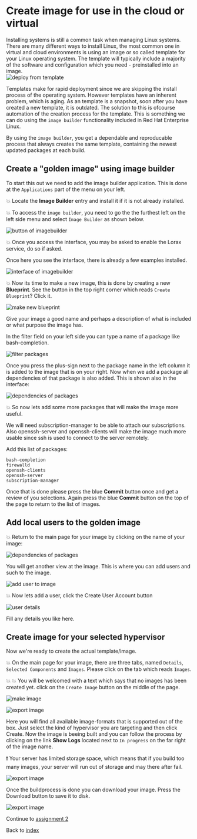 # Create image for use in the cloud or virtual

Installing systems is still a common task when managing Linux systems. There are many different ways to install Linux, the most common one in virtual and cloud environments is using an image or so called template for your Linux operating system. The template will typically include a majority of the software and configuration which you need - preinstalled into an image.   
![deploy from template](images/vmware_template.jpg)

Templates make for rapid deployment since we are skipping the install process of the operating system. However templates have an inherent problem, which is aging. As an template is a snapshot, soon after you have created a new template, it is outdated. The solution to this is ofcourse automation of the creation process for the template. This is something we can do using the ```image builder``` functionality included in Red Hat Enterprise Linux.

By using the ```image builder```, you get a dependable and reproducable process that always creates the same template, containing the newest updated packages at each build.

## Create a "golden image" using image builder
To start this out we need to add the image builder application. This is done at the ```Applications``` part of the menu on your left.

:boom: Locate the **Image Builder** entry and install it if it is not already installed.

:boom: To access the ```image builder```, you need to go the the furthest left on the left side menu and select ```Image Builder``` as shown below.

![button of imagebuilder](images/lorax.png)

:boom: Once you access the interface, you may be asked to enable the Lorax service, do so if asked.

Once here you see the interface, there is already a few examples installed.

![interface of imagebuilder](images/interface_imagebuilder.png)

:boom: Now its time to make a new image, this is done by creating a new **Blueprint**. See the button in the top right corner which reads  ```Create Blueprint```? Click it.

![make new blueprint](images/interface_newblueprint.png)

Give your image a good name and perhaps a description of what is included or what purpose the image has.

In the filter field on your left side you can type a name of a package like bash-completion.

![filter packages](images/interface_addpackage.png)

Once you press the plus-sign next to the package name in the left column it is added to the image that is on your right. Now when we add a package all dependencies of that package is also added. This is shown also in the interface:

![dependencies of packages](images/interface_dependencies.png)

:boom: So now lets add some more packages that will make the image more useful.

We will need subscription-manager to be able to attach our subscriptions. Also openssh-server and openssh-clients will make the image much more usable since ssh is used to connect to the server remotely.

Add this list of packages:

```
bash-completion
firewalld
openssh-clients
openssh-server
subscription-manager
```
Once that is done please press the blue **Commit** button once and get a review of you selections. Again press the blue **Commit** button on the top of the page to return to the list of images.

## Add local users to the golden image

:boom: Return to the main page for your image by clicking on the name of your image:

![dependencies of packages](images/interface_myimage.png)

You will get another view at the image. This is where you can add users and such to the image.

![add user to image](images/interface_adduserimage.png)

:boom: Now lets add a user, click the Create User Account button

![user details](images/interface_userdetails.png)

Fill any details you like here. 

## Create image for your selected hypervisor

Now we're ready to create the actual template/image. 

:boom: On the main page for your image, there are three tabs, named ```Details```, ```Selected Components``` and ```Images```. Please click on the tab which reads ```Images```.

:boom: :boom: You will be welcomed with a text which says that no images has been created yet. click on the ```Create Image``` button on the middle of the page.

![make image](images/interface_newimage.png)

![export image](images/interface_imageoptions.png)

Here you will find all available image-formats that is supported out of the box. Just select the kind of hypervisor you are targeting and then click Create. Now the image is beeing built and you can follow the process by clicking on the link **Show Logs** located next to ```In progress``` on the far right of the image name.

:exclamation: Your server has limited storage space, which means that if you build too many images, your server will run out of storage and may there after fail.

![export image](images/interface_imagebuilderlogs.png)

Once the buildprocess is done you can download your image. Press the Download button to save it to disk.

![export image](images/interface_downloadimage.png)

Continue to [assignment 2](assign2.md)

Back to [index](thews.md)
